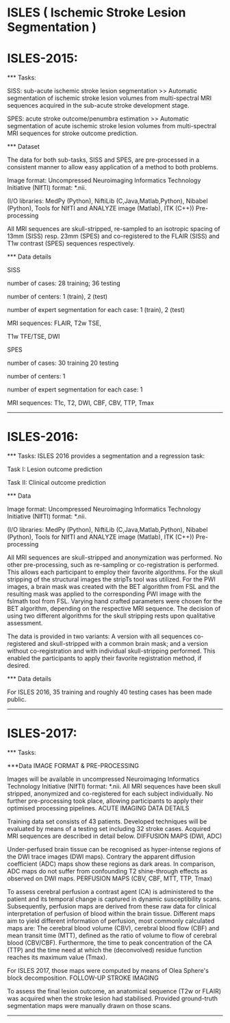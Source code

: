 # ISLES ( Ischemic Stroke Lesion Segmentation )

# ISLES-2015:

*** Tasks:

SISS: sub-acute ischemic stroke lesion segmentation >> Automatic segmentation of ischemic stroke lesion volumes from multi-spectral MRI sequences acquired in the sub-acute stroke development stage.

SPES: acute stroke outcome/penumbra estimation >> Automatic segmentation of acute ischemic stroke lesion volumes from multi-spectral MRI sequences for stroke outcome prediction.

*** Dataset

The data for both sub-tasks, SISS and SPES, are pre-processed in a consistent manner to allow easy application of a method to both problems.

Image format: Uncompressed Neuroimaging Informatics Technology Initiative (NIfTI) format: *.nii.

(I/O libraries: MedPy (Python), NiftiLib (C,Java,Matlab,Python), Nibabel (Python), Tools for NIfTI and ANALYZE image (Matlab), ITK (C++))
Pre-processing

All MRI sequences are skull-stripped, re-sampled to an isotropic spacing of 13mm
(SISS) resp. 23mm (SPES) and co-registered to the FLAIR (SISS) and T1w contrast (SPES) sequences respectively.

*** Data details

SISS

number of cases:	28 training; 36 testing

number of centers:	1 (train), 2 (test)

number of expert segmentation for each case:	1 (train), 2 (test)

MRI sequences: 	FLAIR, T2w TSE,

T1w TFE/TSE, DWI

SPES

number of cases:	30 training
20 testing

number of centers:	1

number of expert segmentation for each case:	1

MRI sequences: 	T1c, T2, DWI, CBF, CBV, TTP, Tmax

---------------------------------------------------------------------------------------------------------------------------
# ISLES-2016:

*** Tasks: ISLES 2016 provides a segmentation and a regression task:

Task I: Lesion outcome prediction

Task II: Clinical outcome prediction

*** Data

Image format: Uncompressed Neuroimaging Informatics Technology Initiative (NIfTI) format: *.nii.

(I/O libraries: MedPy (Python), NiftiLib (C,Java,Matlab,Python), Nibabel (Python), Tools for NIfTI and ANALYZE image (Matlab), ITK (C++))
Pre-processing

All MRI sequences are skull-stripped and anonymization was performed. No other pre-processing, such as re-sampling or co-registration is performed. This allows each participant to employ their favorite algorithms. For the skull stripping of the structural images the stripTs tool was utilized. For the PWI images, a brain mask was created with the BET algorithm from FSL and the resulting mask was applied to the corresponding PWI image with the fslmath tool from FSL. Varying hand crafted parameters were chosen for the BET algorithm, depending on the respective MRI sequence. The decision of using two different algorithms for the skull stripping rests upon qualitative assessment.

The data is provided in two variants: A version with all sequences co-registered and skull-stripped with a common brain mask; and a version without co-registration and with individual skull-stripping performed. This enabled the participants to apply their favorite registration method, if desired.

*** Data details

For ISLES 2016, 35 training and roughly 40 testing cases has been made public. 

-------------------------------------------------------------------------------------------------------------------------
# ISLES-2017:

*** Tasks:

***Data
IMAGE FORMAT & PRE-PROCESSING

Images will be available in uncompressed Neuroimaging Informatics Technology Initiative (NIfTI) format: *.nii. All MRI sequences have been skull stripped, anonymized and co-registered for each subject individually. No further pre-processing took place, allowing participants to apply their optimised processing pipelines.
ACUTE IMAGING DATA DETAILS

Training data set consists of 43 patients. Developed techniques will be evaluated by means of a testing set including 32 stroke cases. Acquired MRI sequences are described in detail below.
DIFFUSION MAPS (DWI, ADC)

Under-perfused brain tissue can be recognised as hyper-intense regions of the DWI trace images (DWI maps). Contrary the apparent diffusion coefficient (ADC) maps show these regions as dark areas. In comparison, ADC maps do not suffer from confounding T2 shine-through effects as observed on DWI maps.
PERFUSION MAPS (CBV, CBF, MTT, TTP, Tmax)

To assess cerebral perfusion a contrast agent (CA) is administered to the patient and its temporal change is captured in dynamic susceptibility scans. Subsequently, perfusion maps are derived from these raw data for clinical interpretation of perfusion of blood within the brain tissue. Different maps aim to yield different information of perfusion, most commonly calculated maps are: The cerebral blood volume (CBV), cerebral blood flow (CBF) and mean transit time (MTT), defined as the ratio of volume to flow of cerebral blood (CBV/CBF). Furthermore, the time to peak concentration of the CA (TTP) and the time need at which the (deconvolved) residue function reaches its maximum value (Tmax).

For ISLES 2017, those maps were computed by means of Olea Sphere's block decomposition.
FOLLOW-UP STROKE IMAGING

To assess the final lesion outcome, an anatomical sequence (T2w or FLAIR) was acquired when the stroke lesion had stabilised. Provided ground-truth segmentation maps were manually drawn on those scans.

---------------------------------------------------------------------------------------------------------------------

